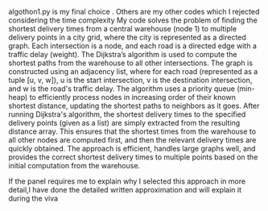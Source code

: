 algothon1.py is my final choice . Others are my other codes which I rejected considering the time complexity
My code solves the problem of finding the shortest delivery times from a central warehouse (node 1) to multiple delivery points in a city grid, where the city is represented as a directed graph. Each intersection is a node, and each road is a directed edge with a traffic delay (weight). The Dijkstra’s algorithm is used to compute the shortest paths from the warehouse to all other intersections. The graph is constructed using an adjacency list, where for each road (represented as a tuple [u, v, w]), u is the start intersection, v is the destination intersection, and w is the road's traffic delay. The algorithm uses a priority queue (min-heap) to efficiently process nodes in increasing order of their known shortest distance, updating the shortest paths to neighbors as it goes. After running Dijkstra's algorithm, the shortest delivery times to the specified delivery points (given as a list) are simply extracted from the resulting distance array. This ensures that the shortest times from the warehouse to all other nodes are computed first, and then the relevant delivery times are quickly obtained. The approach is efficient, handles large graphs well, and provides the correct shortest delivery times to multiple points based on the initial computation from the warehouse.

If the panel requires me to explain why I selected this approach in more detail,I have done the detailed written approximation and will explain it during the viva
